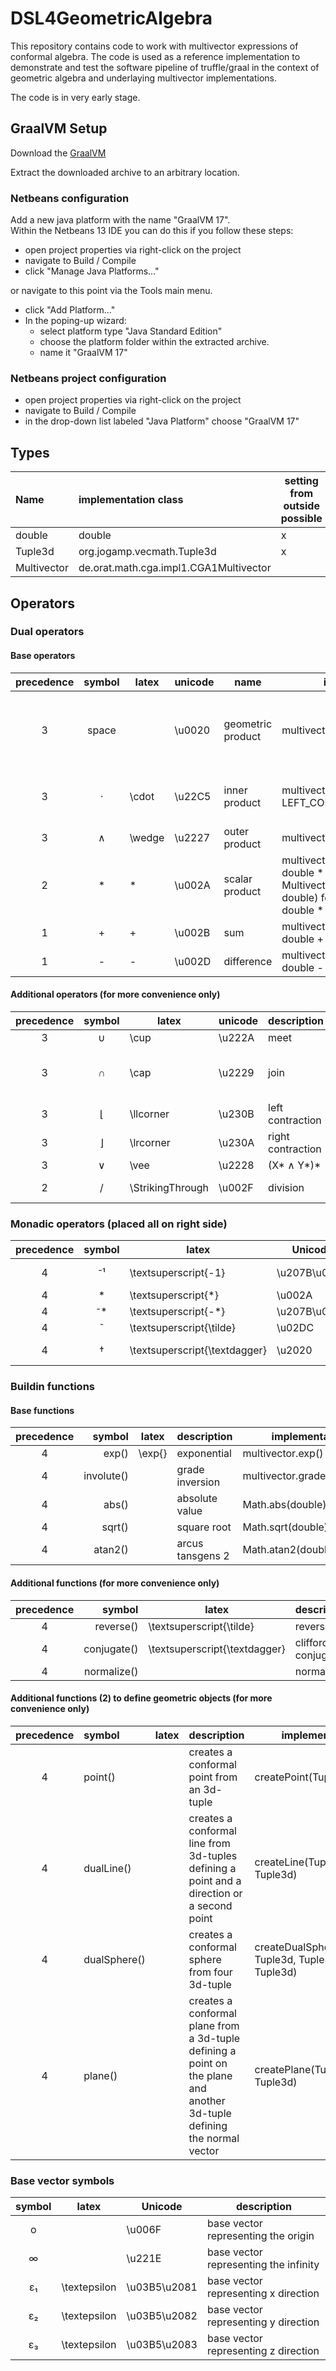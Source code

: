 # DSL4GeometricAlgebra

This repository contains code to work with multivector expressions of conformal algebra. The code is used as a reference implementation to demonstrate and test the software pipeline of truffle/graal in the context of geometric algebra and underlaying multivector implementations.

The code is in very early stage.

## GraalVM Setup
Download the [GraalVM](https://github.com/graalvm/graalvm-ce-builds/releases/download/vm-22.0.0.2/graalvm-ce-java17-linux-amd64-22.0.0.2.tar.gz)

Extract the downloaded archive to an arbitrary location.

### Netbeans configuration
Add a new java platform with the name "GraalVM 17". \
Within the Netbeans 13 IDE you can do this if you follow these steps:
- open project properties via right-click on the project
- navigate to Build / Compile
- click "Manage Java Platforms..."

or navigate to this point via the Tools main menu.

- click "Add Platform..."
- In the poping-up wizard:
  - select platform type "Java Standard Edition"
  - choose the platform folder within the extracted archive.
  - name it "GraalVM 17"

### Netbeans project configuration
- open project properties via right-click on the project
- navigate to Build / Compile
- in the drop-down list labeled "Java Platform" choose "GraalVM 17"


## Types
| Name | implementation class | setting from outside possible |
| :-------- | :---- | ----- |
| double | double | x |
| Tuple3d | org.jogamp.vecmath.Tuple3d | x |
| Multivector | de.orat.math.cga.impl1.CGA1Multivector | |

## Operators

### Dual operators
#### Base operators
| precedence | symbol | latex | unicode | name | implementation | hints |
| :--------: | :----: | ------- | ----- | ---- | -------------- | ----- |
| 3 | space  |  | \u0020 | geometric product | multivector.gp(multivector) | Exactly one space character is interpreted as the operator. |
| 3 | &#8901;   | \cdot | \u22C5 | inner product | multivector.ip(multivector, LEFT_CONTRACTION) | In the default configuration equal to left contraction. |
| 3 | &#8743; | \wedge | \u2227 | outer product | multivector.op(multivector) | |
| 2 | &#42;  | * | \u002A | scalar product | multivector.scp(multivector), double * double, Multivector.createBasisVector(int, double) for e.g. &#949;&#8321; * double or double * &#949;&#8321; | |
| 1 | &#43;  | + | \u002B | sum | multivector.add(multivector), double + double | |
| 1 | &#45; | - | \u002D| difference | multivector.sub(multivector), double - double | |

#### Additional operators (for more convenience only)
| precedence | symbol | latex | unicode | description | implementation |
| :--------: | :----: | ------- | ----- | ----------- | -------------- |
| 3 | &#8746;   | \cup  | \u222A | meet | multivector1.meet(multivector2) |
| 3 | &#8745;   | \cap  | \u2229 | join | multivector1.join(multivector2) or multivector2* &#8901; multivector1 or (multivector2* &#8743; multivector1*)*|
| 3 | &#8970; | \llcorner | \u230B | left contraction | multivetor1.ip(multivector2, LEFT_CONTRACTION) |
| 3 | &#8971; | \lrcorner | \u230A | right contraction | multivector1.ip(multivector1, RIGHT_CONTRACTION) |
| 3 | &#8744; | \vee | \u2228 | (X* &#8743; Y*)* | multivector1.vee(multivector2) |
| 2 | &#47;  | \StrikingThrough | \u002F | division | multivector1.div(multivector2), double.div(double) |

### Monadic operators (placed all on right side)
| precedence | symbol        | latex                         | Unicode      | description |
| :--------: | :-----------: | ----------------------------- | ------------ | ----------- |
| 4          | &#8315;&#185; | \textsuperscript{-1}          | \u207B\u00B9 | general inverse |
| 4          | *             | \textsuperscript{*}           | \u002A       | dual |
| 4          | &#8315;*      | \textsuperscript{-*}          | \u207B\u002A | undual |
| 4          | &#732;        | \textsuperscript{\tilde}      | \u02DC       | reverse |
| 4          | &#8224;       | \textsuperscript{\textdagger} | \u2020       | clifford conjugate |

### Buildin functions

#### Base functions
| precedence | symbol | latex | description | implementation |
| :--------: | ------:| ----- | ----------- | -------------- |
| 4 | exp()         | \exp{} | exponential | multivector.exp() |
| 4 | involute()    |  | grade inversion | multivector.gradeInversion() |
| 4 | abs()         |  | absolute value | Math.abs(double) |
| 4 | sqrt()         |  | square root | Math.sqrt(double) |
| 4 | atan2()         |  | arcus tansgens 2 | Math.atan2(double, double) |

#### Additional functions (for more convenience only)
| precedence | symbol | latex | description | implementation |
| :--------: | ------:| ----- | ----------- | -------------- |
| 4 | reverse()     |  \textsuperscript{\tilde} | reverse | multivector.reverse() |
| 4 | conjugate()   | \textsuperscript{\textdagger} | clifford conjugate | multivector.conjugate() |
| 4 | normalize()        | | normalize | unit() |

#### Additional functions (2) to define geometric objects (for more convenience only)
| precedence | symbol | latex | description | implementation |
| :--------: | :------ | ----- | ----------- | -------------- |
| 4 | point()        | | creates a conformal point from an 3d-tuple | createPoint(Tuple3d) |
| 4 | dualLine()        | | creates a conformal line from 3d-tuples defining a point and a direction or a second point | createLine(Tuple3d, Tuple3d) |
| 4 | dualSphere()        | | creates a conformal sphere from four 3d-tuple | createDualSphere(Tuple3d, Tuple3d, Tuple3d, Tuple3d) |
| 4 | plane()        | | creates a conformal plane from a 3d-tuple defining a point on the plane and another 3d-tuple defining the normal vector | createPlane(Tuple3d, Tuple3d) |

### Base vector symbols
| symbol        | latex         | Unicode      | description |
| :-----------: | ------------- | ------------ | ----------- |
| o             |               | \u006F       | base vector representing the origin |
| &#8734;       |               | \u221E       | base vector representing the infinity |
| &#949;&#8321; | \textepsilon  | \u03B5\u2081 | base vector representing x direction |
| &#949;&#8322; | \textepsilon  | \u03B5\u2082 | base vector representing y direction |
| &#949;&#8323; | \textepsilon  | \u03B5\u2083 | base vector representing z direction |
